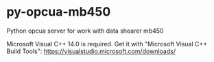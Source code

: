 # py-opcua-mb450
Python opcua server for work with data shearer mb450

Microsoft Visual C++ 14.0 is required. Get it with "Microsoft Visual C++ Build Tools": https://visualstudio.microsoft.com/downloads/
